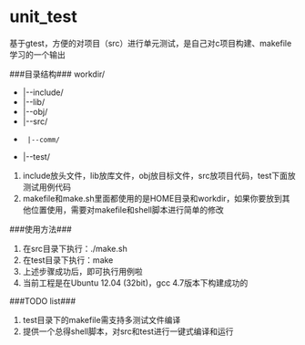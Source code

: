 # unit_test
基于gtest，方便的对项目（src）进行单元测试，是自己对c项目构建、makefile学习的一个输出

###目录结构###
workdir/
-  |--include/
-  |--lib/
-  |--obj/
-  |--src/
-      |--comm/
-  |--test/

1. include放头文件，lib放库文件，obj放目标文件，src放项目代码，test下面放测试用例代码
2. makefile和make.sh里面都使用的是HOME目录和workdir，如果你要放到其他位置使用，需要对makefile和shell脚本进行简单的修改

###使用方法###
1. 在src目录下执行：./make.sh
2. 在test目录下执行：make
3. 上述步骤成功后，即可执行用例啦
4. 当前工程是在Ubuntu 12.04 (32bit)，gcc 4.7版本下构建成功的

###TODO list###
1. test目录下的makefile需支持多测试文件编译
2. 提供一个总得shell脚本，对src和test进行一键式编译和运行
